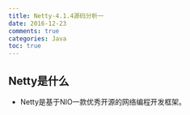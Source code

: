 ```yaml
---
title: Netty-4.1.4源码分析一
date: 2016-12-23
comments: true
categories: Java
toc: true 
---
```


## Netty是什么
- Netty是基于NIO一款优秀开源的网络编程开发框架。